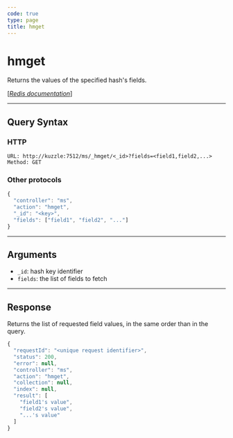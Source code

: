 ```yaml
---
code: true
type: page
title: hmget
---
```


# hmget

<SinceBadge version="1.0.0" />

Returns the values of the specified hash's fields.

[[_Redis documentation_]](https://redis.io/commands/hmget)

---

## Query Syntax

### HTTP

```http
URL: http://kuzzle:7512/ms/_hmget/<_id>?fields=<field1,field2,...>
Method: GET
```

### Other protocols

```js
{
  "controller": "ms",
  "action": "hmget",
  "_id": "<key>",
  "fields": ["field1", "field2", "..."]
}
```

---

## Arguments

- `_id`: hash key identifier
- `fields`: the list of fields to fetch

---

## Response

Returns the list of requested field values, in the same order than in the query.

```javascript
{
  "requestId": "<unique request identifier>",
  "status": 200,
  "error": null,
  "controller": "ms",
  "action": "hmget",
  "collection": null,
  "index": null,
  "result": [
    "field1's value",
    "field2's value",
    "...'s value"
  ]
}
```
